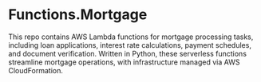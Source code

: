 # Functions.Mortgage
This repo contains AWS Lambda functions for mortgage processing tasks, including loan applications, interest rate calculations, payment schedules, and document verification. Written in Python, these serverless functions streamline mortgage operations, with infrastructure managed via AWS CloudFormation.
